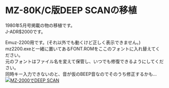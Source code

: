 # MZ-80K/C版DEEP SCANの移植
1980年5月号掲載の物の移植です。  
J-ADR$2000です。 

Emuz-2200用です。(それ以外でも動くけど正しく表示できません。)  
mz2200.exeと一緒に置いてあるFONT.ROMをここのフォントに入れ替えてください。  
元のフォントはファイル名を変えて保管し、いつでも修復できるようにしてください。  
同時キー入力できないのと、音が仮のBEEP音なのでそのうち修正するかも…  
[![MZ-2000でDEEP SCAN](https://img.youtube.com/vi/Pp3HfviuPxo&feature=youtu.be/0.jpg)](https://www.youtube.com/watch?v=Pp3HfviuPxo&feature=youtu.be)
